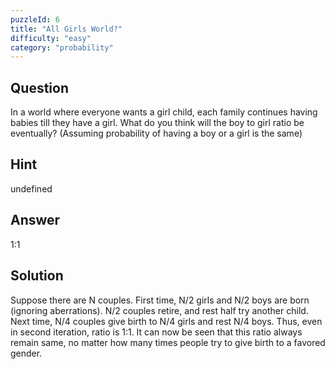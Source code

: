 ```yaml
---
puzzleId: 6
title: "All Girls World?"
difficulty: "easy"
category: "probability"
---
```


## Question
In a world where everyone wants a girl child, each family continues having babies till they have a girl. What do you think will the boy to girl ratio be eventually? (Assuming probability of having a boy or a girl is the same)

## Hint
undefined

## Answer
1:1

## Solution
Suppose there are N couples. First time, N/2 girls and N/2 boys are born (ignoring aberrations). N/2 couples retire, and rest half try another child. Next time, N/4 couples give birth to N/4 girls and rest N/4 boys. Thus, even in second iteration, ratio is 1:1. It can now be seen that this ratio always remain same, no matter how many times people try to give birth to a favored gender.

